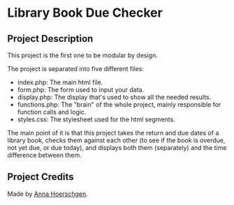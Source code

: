 # Library Book Due Checker
## Project Description
This project is the first one to be modular by design.

The project is separated into five different files:
- index.php: The main html file.
- form.php: The form used to input your data.
- display.php: The display that's used to show all the needed results.
- functions.php: The "brain" of the whole project, mainly responsible for function calls and logic.
- styles.css: The stylesheet used for the html segments.

The main point of it is that this project takes the return and due dates of a library book, checks them against each other (to see if the book is overdue, not yet due, or due today), and displays both them (separately) and the time difference between them.

## Project Credits
Made by [Anna Hoerschgen](https://github.com/AnnaHoerschgen).